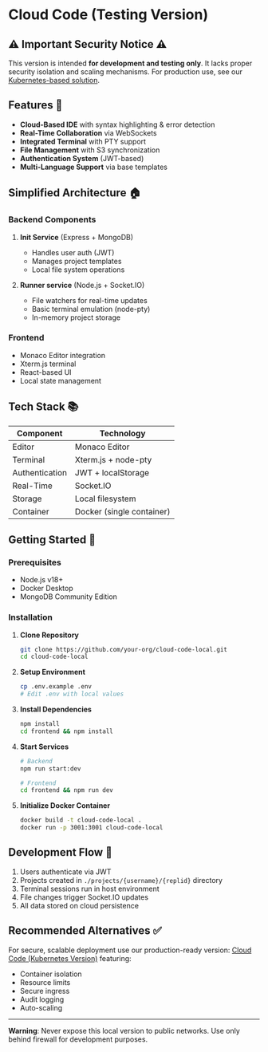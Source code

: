 # Cloud Code (Testing Version)

## ⚠️ Important Security Notice ⚠️
This version is intended **for development and testing only**. It lacks proper security isolation and scaling mechanisms. For production use, see our [Kubernetes-based solution](https://github.com/adeebkhans/CloudCode).

## Features 🧰
- **Cloud-Based IDE** with syntax highlighting & error detection
- **Real-Time Collaboration** via WebSockets
- **Integrated Terminal** with PTY support
- **File Management** with S3 synchronization
- **Authentication System** (JWT-based)
- **Multi-Language Support** via base templates

## Simplified Architecture 🏠

### Backend Components
1. **Init Service** (Express + MongoDB)
   - Handles user auth (JWT)
   - Manages project templates
   - Local file system operations

2. **Runner service** (Node.js + Socket.IO)
   - File watchers for real-time updates
   - Basic terminal emulation (node-pty)
   - In-memory project storage

### Frontend
- Monaco Editor integration
- Xterm.js terminal
- React-based UI
- Local state management

## Tech Stack 📚
| Component       | Technology                |
|-----------------|---------------------------|
| Editor          | Monaco Editor             |
| Terminal        | Xterm.js + node-pty       |
| Authentication  | JWT + localStorage        |
| Real-Time       | Socket.IO                 |
| Storage         | Local filesystem          |
| Container       | Docker (single container) |

## Getting Started 🚦

### Prerequisites
- Node.js v18+
- Docker Desktop
- MongoDB Community Edition

### Installation

1. **Clone Repository**
   ```bash
   git clone https://github.com/your-org/cloud-code-local.git
   cd cloud-code-local
   ```

2. **Setup Environment**
   ```bash
   cp .env.example .env
   # Edit .env with local values
   ```

3. **Install Dependencies**
   ```bash
   npm install
   cd frontend && npm install
   ```

4. **Start Services**
   ```bash
   # Backend
   npm run start:dev

   # Frontend
   cd frontend && npm run dev
   ```

5. **Initialize Docker Container**
   ```bash
   docker build -t cloud-code-local .
   docker run -p 3001:3001 cloud-code-local
   ```

## Development Flow 🔄
1. Users authenticate via JWT
2. Projects created in `./projects/{username}/{replid}` directory
3. Terminal sessions run in host environment
4. File changes trigger Socket.IO updates
5. All data stored on cloud persistence



## Recommended Alternatives ✅
For secure, scalable deployment use our production-ready version:
[Cloud Code (Kubernetes Version)](https://github.com/adeebkhans/CloudCode) featuring:
- Container isolation
- Resource limits
- Secure ingress
- Audit logging
- Auto-scaling

---

**Warning**: Never expose this local version to public networks. Use only behind firewall for development purposes.
